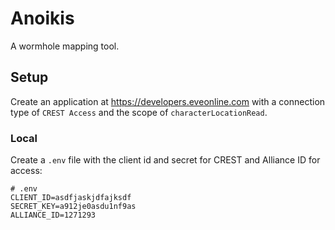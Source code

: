 # Anoikis

A wormhole mapping tool.

## Setup

Create an application at https://developers.eveonline.com with a connection type
of `CREST Access` and the scope of `characterLocationRead`.

### Local

Create a `.env` file with the client id and secret for CREST and Alliance ID
for access:

```
# .env
CLIENT_ID=asdfjaskjdfajksdf
SECRET_KEY=a912je0asdu1nf9as
ALLIANCE_ID=1271293
```
